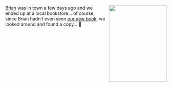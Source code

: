 <img style="float: right; margin: 0px 0px 0px 10px" height="240" src="http://farm2.static.flickr.com/1184/993796256_1c810adce3.jpg" width="180" /><a title="Brian Johnson" href="http://www.bufferoverrun.net" target="_blank" class="broken_link">Brian</a> was in town a few days ago and we ended up at a local bookstore&#8230; of course, since Brian hadn&#8217;t even seen <a href="http://www.amazon.com/Zune-Dummies-Computer-Tech/dp/0470120452" target="_blank">our new book</a>, we looked around and found a copy&#8230; 🙂